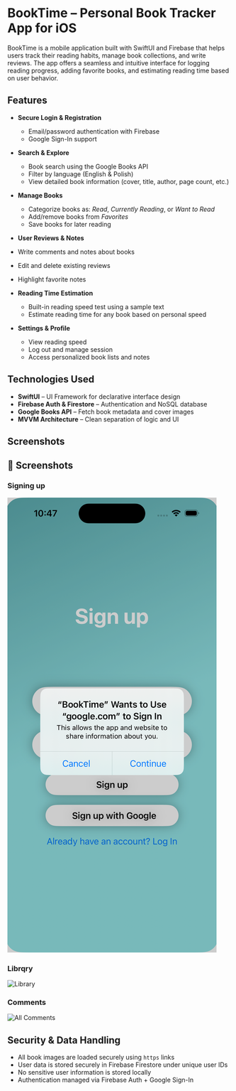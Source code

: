 # BookTime – Personal Book Tracker App for iOS

BookTime is a mobile application built with SwiftUI and Firebase that helps users track their reading habits, manage book collections, and write reviews. The app offers a seamless and intuitive interface for logging reading progress, adding favorite books, and estimating reading time based on user behavior.

## Features

- **Secure Login & Registration**
  - Email/password authentication with Firebase
  - Google Sign-In support

- **Search & Explore**
  - Book search using the Google Books API
  - Filter by language (English & Polish)
  - View detailed book information (cover, title, author, page count, etc.)

- **Manage Books**
  - Categorize books as: *Read*, *Currently Reading*, or *Want to Read*
  - Add/remove books from *Favorites*
  - Save books for later reading

-  **User Reviews & Notes**
  - Write comments and notes about books
  - Edit and delete existing reviews
  - Highlight favorite notes

- **Reading Time Estimation**
  - Built-in reading speed test using a sample text
  - Estimate reading time for any book based on personal speed

- **Settings & Profile**
  - View reading speed
  - Log out and manage session
  - Access personalized book lists and notes

## Technologies Used

- **SwiftUI** – UI Framework for declarative interface design
- **Firebase Auth & Firestore** – Authentication and NoSQL database
- **Google Books API** – Fetch book metadata and cover images
- **MVVM Architecture** – Clean separation of logic and UI

## Screenshots
## 📸 Screenshots

### Signing up
![Sign Up](BookTime/BookTime/Assets.xcassets/SignUp.png)

### Librqry
![Library](screenshots/Library.png)

### Comments
![All Comments](screenshots/All_Comments.png)
## Security & Data Handling

- All book images are loaded securely using `https` links
- User data is stored securely in Firebase Firestore under unique user IDs
- No sensitive user information is stored locally
- Authentication managed via Firebase Auth + Google Sign-In

